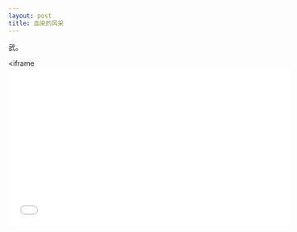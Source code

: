 ```yaml
---
layout: post
title: 血染的风采
---
```


武。

<iframe<iframe width="560" height="315" src="//player.bilibili.com/player.html?aid=371706999&bvid=BV1BZ4y1M72z&cid=416078002&page=1" scrolling="no" border="0" frameborder="no" framespacing="0" allowfullscreen="true"> </iframe>
